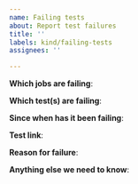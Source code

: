 ```yaml
---
name: Failing tests
about: Report test failures
title: ''
labels: kind/failing-tests
assignees: ''

---
```


**Which jobs are failing**:

**Which test(s) are failing**:

**Since when has it been failing**:

**Test link**:

**Reason for failure**:

**Anything else we need to know**:
